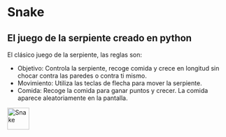 # Snake

## El juego de la serpiente creado en python

El clásico juego de la serpiente, las reglas son:

 - Objetivo: Controla la serpiente, recoge comida y crece en longitud sin chocar contra las paredes o contra ti mismo.
 - Movimiento: Utiliza las teclas de flecha para mover la serpiente.
 - Comida: Recoge la comida para ganar puntos y crecer. La comida aparece aleatoriamente en la pantalla.

<img src="https://raw.githubusercontent.com/Tarikul-Islam-Anik/Animated-Fluent-Emojis/master/Emojis/Animals/Snake.png" alt="Snake" width="50" height="50" />
